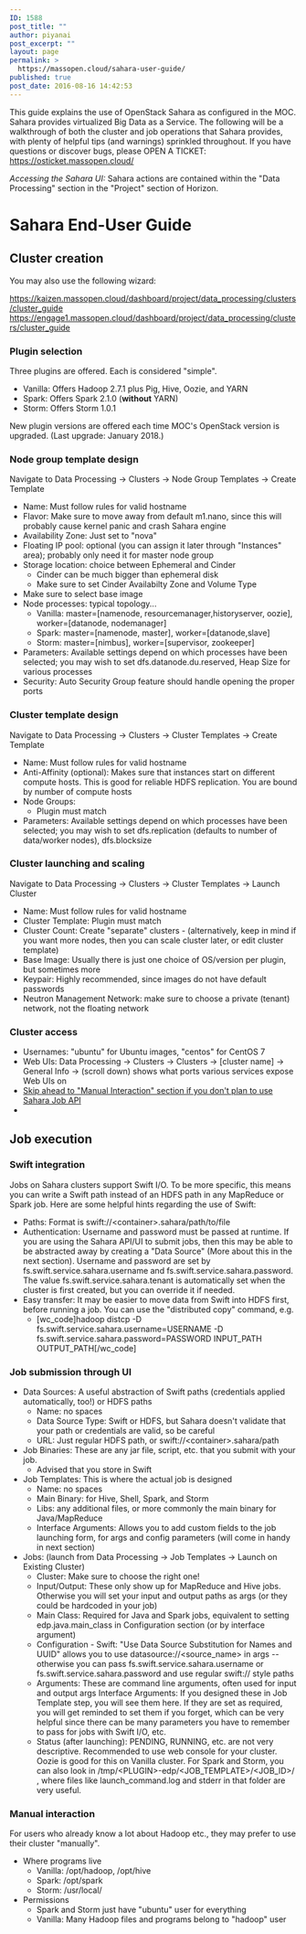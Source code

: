 ```yaml
---
ID: 1588
post_title: ""
author: piyanai
post_excerpt: ""
layout: page
permalink: >
  https://massopen.cloud/sahara-user-guide/
published: true
post_date: 2016-08-16 14:42:53
---
```

This guide explains the use of OpenStack Sahara as configured in the MOC. Sahara provides virtualized Big Data as a Service. The following will be a walkthrough of both the cluster and job operations that Sahara provides, with plenty of helpful tips (and warnings) sprinkled throughout. If you have questions or discover bugs, please OPEN A TICKET: <a href="https://osticket.massopen.cloud/">https://osticket.massopen.cloud/</a>

*Accessing the Sahara UI:* Sahara actions are contained within the "Data Processing" section in the "Project" section of Horizon.
<h1>Sahara End-User Guide</h1>
<h2><strong>Cluster creation</strong></h2>
You may also use the following wizard:

<a href="https://kaizen.massopen.cloud/dashboard/project/data_processing/clusters/cluster_guide">https://kaizen.massopen.cloud/dashboard/project/data_processing/clusters/cluster_guide</a><br />
<a href="https://engage1.massopen.cloud/dashboard/project/data_processing/clusters/cluster_guide">https://engage1.massopen.cloud/dashboard/project/data_processing/clusters/cluster_guide</a>
<h3>Plugin selection</h3>
Three plugins are offered. Each is considered "simple".
<ul>
 	<li>Vanilla: Offers Hadoop 2.7.1 plus Pig, Hive, Oozie, and YARN</li>
 	<li>Spark: Offers Spark 2.1.0 (<strong>without</strong> YARN)</li>
 	<li>Storm: Offers Storm 1.0.1</li>
</ul>
New plugin versions are offered each time MOC's OpenStack version is upgraded. (Last upgrade: January 2018.)
<h3>Node group template design</h3>
Navigate to Data Processing → Clusters → Node Group Templates → Create Template
<ul>
 	<li>Name: Must follow rules for valid hostname</li>
 	<li>Flavor: Make sure to move away from default m1.nano, since this will probably cause kernel panic and crash Sahara engine</li>
 	<li>Availability Zone: Just set to "nova"</li>
        <li>Floating IP pool: optional (you can assign it later through "Instances" area); probably only need it for master node group</li>
 	<li>Storage location: choice between Ephemeral and Cinder
<ul style="list-style-type: circle">
 	<li>Cinder can be much bigger than ephemeral disk</li>
 	<li>Make sure to set Cinder Availabilty Zone and Volume Type</li>
</ul>
        <li>Make sure to select base image</li>
</li>
 	<li>Node processes: typical topology...
<ul style="list-style-type: circle">
 	<li>Vanilla: master=[namenode, resourcemanager,historyserver, oozie], worker=[datanode, nodemanager]
 	<li>Spark: master=[namenode, master], worker=[datanode,slave]</li>
 	<li>Storm: master=[nimbus], worker=[supervisor, zookeeper]</li>
</ul>
</li>
 	<li>Parameters: Available settings depend on which processes have been selected; you may wish to set dfs.datanode.du.reserved, Heap Size for various processes</li>
 	<li>Security: Auto Security Group feature should handle opening the proper ports</li>
</ul>
<h3>Cluster template design</h3>
Navigate to Data Processing → Clusters → Cluster Templates → Create Template
<ul>
 	<li>Name: Must follow rules for valid hostname</li>
 	<li>Anti-Affinity (optional): Makes sure that instances start on different compute hosts. This is good for reliable HDFS replication. You are bound by number of compute hosts</li>
 	<li>Node Groups:
<ul style="list-style-type: circle">
 	<li>Plugin must match</li>
</ul>
</li>
 	<li>Parameters: Available settings depend on which processes have been selected; you may wish to set dfs.replication (defaults to number of data/worker nodes), dfs.blocksize</li>
</ul>
<h3>Cluster launching and scaling</h3>
Navigate to Data Processing → Clusters → Cluster Templates → Launch Cluster
<ul>
 	<li>Name: Must follow rules for valid hostname</li>
 	<li>Cluster Template: Plugin must match</li>
 	<li>Cluster Count: Create "separate" clusters - (alternatively, keep in mind if you want more nodes, then you can scale cluster later, or edit cluster template)</li>
 	<li>Base Image: Usually there is just one choice of OS/version per plugin, but sometimes more</li>
 	<li>Keypair: Highly recommended, since images do not have default passwords</li>
 	<li>Neutron Management Network: make sure to choose a private (tenant) network, not the floating network</li>
</ul>
<h3>Cluster access</h3>
<ul>
 	<li>Usernames: "ubuntu" for Ubuntu images, "centos" for CentOS 7</li>
        <li>Web UIs: Data Processing -&gt; Clusters -&gt; Clusters -&gt; [cluster name] -&gt; General Info -&gt; (scroll down) shows what ports various services expose Web UIs on
        <li><a href="#manual">Skip ahead to "Manual Interaction" section if you don't plan to use Sahara Job API</a><li>

</ul>
<h2><strong>Job execution</strong></h2>
<h3>Swift integration</h3>
Jobs on Sahara clusters support Swift I/O. To be more specific, this means you can write a Swift path instead of an HDFS path in any MapReduce or Spark job. Here are some helpful hints regarding the use of Swift:
<ul>
 	<li>Paths: Format is swift://&lt;container&gt;.sahara/path/to/file</li>
 	<li>Authentication: Username and password must be passed at runtime. If you are using the Sahara API/UI to submit jobs, then this may be able to be abstracted away by creating a "Data Source" (More about this in the next section). Username and password are set by fs.swift.service.sahara.username and fs.swift.service.sahara.password. The value fs.swift.service.sahara.tenant is automatically set when the cluster is first created, but you can override it if needed.</li>
 	<li>Easy transfer: It may be easier to move data from Swift into HDFS first, before running a job. You can use the "distributed copy" command, e.g.
<ul style="list-style-type: circle">
 	<li>[wc_code]hadoop distcp -D fs.swift.service.sahara.username=USERNAME -D fs.swift.service.sahara.password=PASSWORD INPUT_PATH OUTPUT_PATH[/wc_code]</li>
</ul>
</li>
</ul>
<h3>Job submission through UI</h3>
<ul>
 	<li>Data Sources: A useful abstraction of Swift paths (credentials applied automatically, too!) or HDFS paths
<ul style="list-style-type: circle">
 	<li>Name: no spaces</li>
 	<li>Data Source Type: Swift or HDFS, but Sahara doesn't validate that your path or credentials are valid, so be careful</li>
 	<li>URL: Just regular HDFS path, or swift://&lt;container&gt;.sahara/path</li>
</ul>
</li>
 	<li>Job Binaries: These are any jar file, script, etc. that you submit with your job.
<ul style="list-style-type: circle">
 	<li>Advised that you store in Swift</li>
</ul>
</li>
 	<li>Job Templates: This is where the actual job is designed
<ul style="list-style-type: circle">
 	<li>Name: no spaces</li>
 	<li>Main Binary: for Hive, Shell, Spark, and Storm</li>
 	<li>Libs: any additional files, or more commonly the main binary for Java/MapReduce</li>
 	<li>Interface Arguments: Allows you to add custom fields to the job launching form, for args and config parameters (will come in handy in next section)</li>
</ul>
</li>
 	<li>Jobs: (launch from Data Processing → Job Templates → Launch on Existing Cluster)
<ul style="list-style-type: circle">
 	<li>Cluster: Make sure to choose the right one!</li>
 	<li>Input/Output: These only show up for MapReduce and Hive jobs. Otherwise you will set your input and output paths as args (or they could be hardcoded in your job)</li>
 	<li>Main Class: Required for Java and Spark jobs, equivalent to setting edp.java.main_class in Configuration section (or by interface argument)</li>
 	<li>Configuration - Swift: "Use Data Source Substitution for Names and UUID" allows you to use datasource://&lt;source_name&gt; in args -- otherwise you can pass fs.swift.service.sahara.username or fs.swift.service.sahara.password and use regular swift:// style paths</li>
 	<li>Arguments: These are command line arguments, often used for input and output args
Interface Arguments: If you designed these in Job Template step, you will see them here. If they are set as required, you will get reminded to set them if you forget, which can be very helpful since there can be many parameters you have to remember to pass for jobs with Swift I/O, etc.</li>
 	<li>Status (after launching): PENDING, RUNNING, etc. are not very descriptive. Recommended to use web console for your cluster. Oozie is good for this on Vanilla cluster. For Spark and Storm, you can also look in /tmp/&lt;PLUGIN&gt;-edp/&lt;JOB_TEMPLATE&gt;/&lt;JOB_ID&gt;/ , where files like launch_command.log and stderr in that folder are very useful.</li>
</ul>
</li>
</ul>
<a><h3>Manual interaction</h3></a>
For users who already know a lot about Hadoop etc., they may prefer to use their cluster "manually".
<ul>
 	<li>Where programs live
<ul style="list-style-type: circle">
 	<li>Vanilla: /opt/hadoop, /opt/hive</li>
 	<li>Spark: /opt/spark</li>
 	<li>Storm: /usr/local/</li>
</ul>
</li>
 	<li>Permissions
<ul style="list-style-type: circle">
 	<li>Spark and Storm just have "ubuntu" user for everything</li>
 	<li>Vanilla: Many Hadoop files and programs belong to "hadoop" user</li>
</ul>
</li>
</ul>